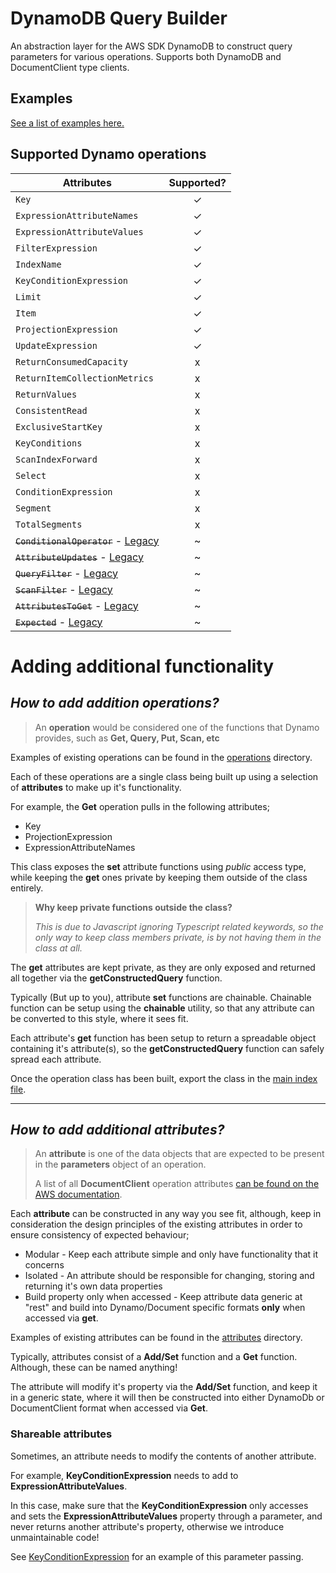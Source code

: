 # DynamoDB Query Builder
An abstraction layer for the AWS SDK DynamoDB to construct query parameters for various operations. Supports both DynamoDB and DocumentClient type clients.

## Examples

[See a list of examples here.](examples)

## Supported Dynamo operations

| Attributes     | Supported? |
|-|:-:|
| `Key` | ✓ |
| `ExpressionAttributeNames` | ✓ |
| `ExpressionAttributeValues` | ✓ |
| `FilterExpression` | ✓ |
| `IndexName` | ✓ |
| `KeyConditionExpression` | ✓ |
| `Limit` | ✓ |
| `Item` | ✓ |
| `ProjectionExpression` | ✓ |
| `UpdateExpression` | ✓ |
| `ReturnConsumedCapacity` | x |
| `ReturnItemCollectionMetrics` | x |
| `ReturnValues` | x |
| `ConsistentRead` | x |
| `ExclusiveStartKey` | x |
| `KeyConditions` | x |
| `ScanIndexForward` | x |
| `Select` | x |
| `ConditionExpression` | x |
| `Segment` | x |
| `TotalSegments` | x |
| ~~`ConditionalOperator`~~ - [Legacy](https://docs.aws.amazon.com/amazondynamodb/latest/developerguide/LegacyConditionalParameters.ConditionalOperator.html) | ~ |
| ~~`AttributeUpdates`~~ - [Legacy](https://docs.aws.amazon.com/amazondynamodb/latest/developerguide/LegacyConditionalParameters.AttributeUpdates.html) | ~ |
| ~~`QueryFilter`~~ - [Legacy](https://docs.aws.amazon.com/amazondynamodb/latest/developerguide/LegacyConditionalParameters.QueryFilter.html) | ~ |
| ~~`ScanFilter`~~ - [Legacy](https://docs.aws.amazon.com/amazondynamodb/latest/developerguide/LegacyConditionalParameters.ScanFilter.html) | ~ |
| ~~`AttributesToGet`~~ - [Legacy](https://docs.aws.amazon.com/amazondynamodb/latest/developerguide/LegacyConditionalParameters.AttributesToGet.html) | ~ |
| ~~`Expected`~~ - [Legacy](https://docs.aws.amazon.com/amazondynamodb/latest/developerguide/LegacyConditionalParameters.Expected.html) | ~ |

# Adding additional functionality

## *How to add addition operations?*

> An **operation** would be considered one of the functions that Dynamo provides, such as **Get, Query, Put, Scan, etc**

Examples of existing operations can be found in the [operations](./builder/operations) directory.

Each of these operations are a single class being built up using a selection of **attributes** to make up it's functionality.

For example, the **Get** operation pulls in the following attributes;

 - Key
 - ProjectionExpression
 - ExpressionAttributeNames

This class exposes the **set** attribute functions using *public* access type, while keeping the **get** ones private by keeping them outside of the class entirely.

> **Why keep private functions outside the class?**
>
>*This is due to Javascript ignoring Typescript related keywords, so the only way to keep class members private, is by not having them in the class at all.*

The **get** attributes are kept private, as they are only exposed and returned all together via the **getConstructedQuery** function.

Typically (But up to you), attribute **set** functions are chainable. Chainable function can be setup using the **chainable** utility, so that any attribute can be converted to this style, where it sees fit.

Each attribute's **get** function has been setup to return a spreadable object containing it's attribute(s), so the **getConstructedQuery** function can safely spread each attribute.

Once the operation class has been built, export the class in the [main index file](./index.ts).

***

## *How to add additional attributes?*

> An **attribute** is one of the data objects that are expected to be present in the **parameters** object of an operation.
>
> A list of all **DocumentClient** operation attributes [can be found on the AWS documentation](https://docs.aws.amazon.com/AWSJavaScriptSDK/latest/AWS/DynamoDB/DocumentClient.html).

Each **attribute** can be constructed in any way you see fit, although, keep in consideration the design principles of the existing attributes in order to ensure consistency of expected behaviour;

  - Modular - Keep each attribute simple and only have functionality that it concerns
  - Isolated - An attribute should be responsible for changing, storing and returning it's own data properties
  - Build property only when accessed - Keep attribute data generic at "rest" and build into Dynamo/Document specific formats **only** when accessed via **get**.

Examples of existing attributes can be found in the [attributes](./builder/attributes) directory.

Typically, attributes consist of a **Add/Set** function and a **Get** function. Although, these can be named anything!

The attribute will modify it's property via the **Add/Set** function, and keep it in a generic state, where it will then be constructed into either DynamoDb or DocumentClient format when accessed via **Get**.

### Shareable attributes

Sometimes, an attribute needs to modify the contents of another attribute.

For example, **KeyConditionExpression** needs to add to **ExpressionAttributeValues**.

In this case, make sure that the **KeyConditionExpression** only accesses and sets the **ExpressionAttributeValues** property through a parameter, and never returns another attribute's property, otherwise we introduce unmaintainable code!

See [KeyConditionExpression](./builder/attributes/KeyConditionExpression.ts) for an example of this parameter passing.

